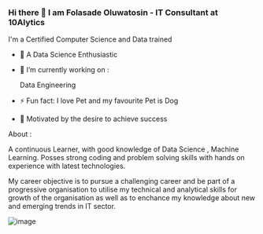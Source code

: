 ### Hi there 👋 I am Folasade Oluwatosin - IT Consultant at 10Alytics

 
<!--**SadeTosin/SadeTosin** is a ✨ _special_ ✨ repository because its `README.md` (this file) appears on your GitHub profile.-->
I'm a Certified Computer Science and Data trained 
- 🔭 A Data Science Enthusiastic
- 🌱 I’m currently working on :
  
   
  Data Engineering
  
- ⚡ Fun fact: I love Pet and my favourite Pet is Dog
- 🌟 Motivated by the desire to achieve success

About :

A continuous Learner, with good knowledge of Data Science , Machine Learning. Posses strong coding and problem solving skills with hands on experience with latest technologies.

My career objective is to pursue a challenging career and be part of a progressive organisation to utilise my technical and analytical skills for growth of the organisation as well as to enchance my knowledge about new and emerging trends in IT sector.

![image](https://previews.123rf.com/images/boris15/boris151612/boris15161200168/71149774-programming-word-cloud-concept-vector-illustration.jpg)
